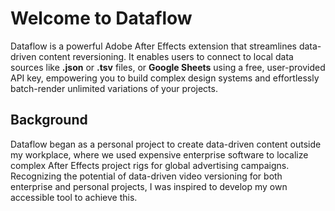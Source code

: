 # Welcome to Dataflow

Dataflow is a powerful Adobe After Effects extension that streamlines data-driven content reversioning. It enables users to connect to local data sources like **.json** or **.tsv** files, or **Google Sheets** using a free, user-provided API key, empowering you to build complex design systems and effortlessly batch-render unlimited variations of your projects.

## Background
Dataflow began as a personal project to create data-driven content outside my workplace, where we used expensive enterprise software to localize complex After Effects project rigs for global advertising campaigns. Recognizing the potential of data-driven video versioning for both enterprise and personal projects, I was inspired to develop my own accessible tool to achieve this.